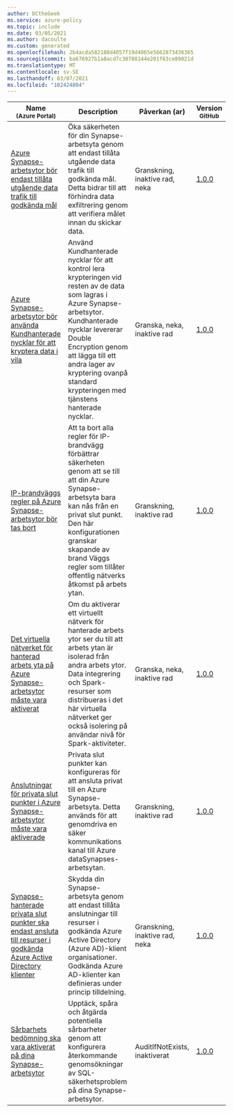```yaml
---
author: DCtheGeek
ms.service: azure-policy
ms.topic: include
ms.date: 03/05/2021
ms.author: dacoulte
ms.custom: generated
ms.openlocfilehash: 2b4acda582188d4057f19d4065e5662873436365
ms.sourcegitcommit: ba676927b1a8acd7c30708144e201f63ce89021d
ms.translationtype: MT
ms.contentlocale: sv-SE
ms.lasthandoff: 03/07/2021
ms.locfileid: "102424804"
---
```

|Name<br /><sub>(Azure Portal)</sub> |Description |Påverkan (ar) |Version<br /><sub>GitHub</sub> |
|---|---|---|---|
|[Azure Synapse-arbetsytor bör endast tillåta utgående data trafik till godkända mål](https://portal.azure.com/#blade/Microsoft_Azure_Policy/PolicyDetailBlade/definitionId/%2Fproviders%2FMicrosoft.Authorization%2FpolicyDefinitions%2F3484ce98-c0c5-4c83-994b-c5ac24785218) |Öka säkerheten för din Synapse-arbetsyta genom att endast tillåta utgående data trafik till godkända mål. Detta bidrar till att förhindra data exfiltrering genom att verifiera målet innan du skickar data. |Granskning, inaktive rad, neka |[1.0.0](https://github.com/Azure/azure-policy/blob/master/built-in-policies/policyDefinitions/Synapse/Workspace_RestrictOutboundDataTraffic_Audit.json) |
|[Azure Synapse-arbetsytor bör använda Kundhanterade nycklar för att kryptera data i vila](https://portal.azure.com/#blade/Microsoft_Azure_Policy/PolicyDetailBlade/definitionId/%2Fproviders%2FMicrosoft.Authorization%2FpolicyDefinitions%2Ff7d52b2d-e161-4dfa-a82b-55e564167385) |Använd Kundhanterade nycklar för att kontrol lera krypteringen vid resten av de data som lagras i Azure Synapse-arbetsytor. Kundhanterade nycklar levererar Double Encryption genom att lägga till ett andra lager av kryptering ovanpå standard krypteringen med tjänstens hanterade nycklar. |Granska, neka, inaktive rad |[1.0.0](https://github.com/Azure/azure-policy/blob/master/built-in-policies/policyDefinitions/Synapse/SynapseWorkspaceCMK_Audit.json) |
|[IP-brandväggs regler på Azure Synapse-arbetsytor bör tas bort](https://portal.azure.com/#blade/Microsoft_Azure_Policy/PolicyDetailBlade/definitionId/%2Fproviders%2FMicrosoft.Authorization%2FpolicyDefinitions%2F56fd377d-098c-4f02-8406-81eb055902b8) |Att ta bort alla regler för IP-brandvägg förbättrar säkerheten genom att se till att din Azure Synapse-arbetsyta bara kan nås från en privat slut punkt. Den här konfigurationen granskar skapande av brand Väggs regler som tillåter offentlig nätverks åtkomst på arbets ytan. |Granskning, inaktive rad |[1.0.0](https://github.com/Azure/azure-policy/blob/master/built-in-policies/policyDefinitions/Synapse/SynapseWorkspaceFirewallRules_Audit.json) |
|[Det virtuella nätverket för hanterad arbets yta på Azure Synapse-arbetsytor måste vara aktiverat](https://portal.azure.com/#blade/Microsoft_Azure_Policy/PolicyDetailBlade/definitionId/%2Fproviders%2FMicrosoft.Authorization%2FpolicyDefinitions%2F2d9dbfa3-927b-4cf0-9d0f-08747f971650) |Om du aktiverar ett virtuellt nätverk för hanterade arbets ytor ser du till att arbets ytan är isolerad från andra arbets ytor. Data integrering och Spark-resurser som distribueras i det här virtuella nätverket ger också isolering på användar nivå för Spark-aktiviteter. |Granska, neka, inaktive rad |[1.0.0](https://github.com/Azure/azure-policy/blob/master/built-in-policies/policyDefinitions/Synapse/SynapseWorkspaceManagedVnet_Audit.json) |
|[Anslutningar för privata slut punkter i Azure Synapse-arbetsytor måste vara aktiverade](https://portal.azure.com/#blade/Microsoft_Azure_Policy/PolicyDetailBlade/definitionId/%2Fproviders%2FMicrosoft.Authorization%2FpolicyDefinitions%2F72d11df1-dd8a-41f7-8925-b05b960ebafc) |Privata slut punkter kan konfigureras för att ansluta privat till en Azure Synapse-arbetsyta. Detta används för att genomdriva en säker kommunikations kanal till Azure dataSynapses-arbetsytan. |Granskning, inaktive rad |[1.0.0](https://github.com/Azure/azure-policy/blob/master/built-in-policies/policyDefinitions/Synapse/SynapseWorkspaceUsePrivateLinks_Audit.json) |
|[Synapse-hanterade privata slut punkter ska endast ansluta till resurser i godkända Azure Active Directory klienter](https://portal.azure.com/#blade/Microsoft_Azure_Policy/PolicyDetailBlade/definitionId/%2Fproviders%2FMicrosoft.Authorization%2FpolicyDefinitions%2F3a003702-13d2-4679-941b-937e58c443f0) |Skydda din Synapse-arbetsyta genom att endast tillåta anslutningar till resurser i godkända Azure Active Directory (Azure AD)-klient organisationer. Godkända Azure AD-klienter kan definieras under princip tilldelning. |Granskning, inaktive rad, neka |[1.0.0](https://github.com/Azure/azure-policy/blob/master/built-in-policies/policyDefinitions/Synapse/Workspace_DataExfiltrationPrevention_Deny.json) |
|[Sårbarhets bedömning ska vara aktiverat på dina Synapse-arbetsytor](https://portal.azure.com/#blade/Microsoft_Azure_Policy/PolicyDetailBlade/definitionId/%2Fproviders%2FMicrosoft.Authorization%2FpolicyDefinitions%2F0049a6b3-a662-4f3e-8635-39cf44ace45a) |Upptäck, spåra och åtgärda potentiella sårbarheter genom att konfigurera återkommande genomsökningar av SQL-säkerhetsproblem på dina Synapse-arbetsytor. |AuditIfNotExists, inaktiverat |[1.0.0](https://github.com/Azure/azure-policy/blob/master/built-in-policies/policyDefinitions/Synapse/ASC_SQLVulnerabilityAssessmentOnSynapse_Audit.json) |
